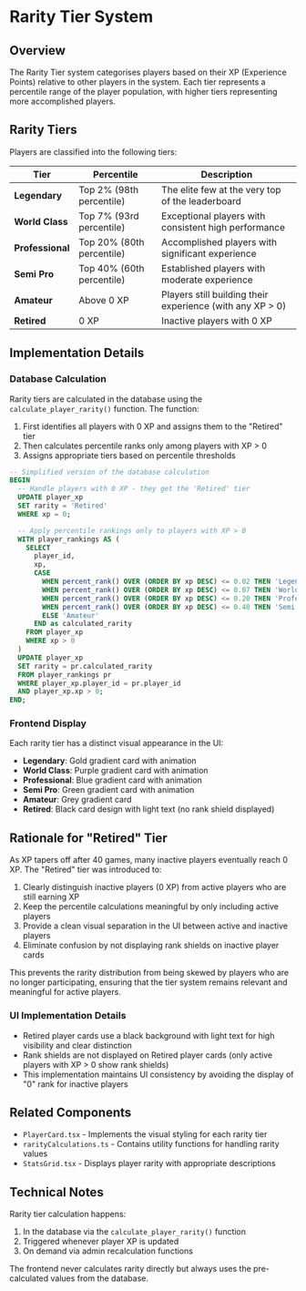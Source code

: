 # Rarity Tier System

## Overview

The Rarity Tier system categorises players based on their XP (Experience Points) relative to other players in the system. Each tier represents a percentile range of the player population, with higher tiers representing more accomplished players.

## Rarity Tiers

Players are classified into the following tiers:

| Tier | Percentile | Description |
|------|------------|-------------|
| **Legendary** | Top 2% (98th percentile) | The elite few at the very top of the leaderboard |
| **World Class** | Top 7% (93rd percentile) | Exceptional players with consistent high performance |
| **Professional** | Top 20% (80th percentile) | Accomplished players with significant experience |
| **Semi Pro** | Top 40% (60th percentile) | Established players with moderate experience |
| **Amateur** | Above 0 XP | Players still building their experience (with any XP > 0) |
| **Retired** | 0 XP | Inactive players with 0 XP |

## Implementation Details

### Database Calculation

Rarity tiers are calculated in the database using the `calculate_player_rarity()` function. The function:

1. First identifies all players with 0 XP and assigns them to the "Retired" tier
2. Then calculates percentile ranks only among players with XP > 0
3. Assigns appropriate tiers based on percentile thresholds

```sql
-- Simplified version of the database calculation
BEGIN
  -- Handle players with 0 XP - they get the 'Retired' tier
  UPDATE player_xp
  SET rarity = 'Retired'
  WHERE xp = 0;

  -- Apply percentile rankings only to players with XP > 0
  WITH player_rankings AS (
    SELECT 
      player_id,
      xp,
      CASE
        WHEN percent_rank() OVER (ORDER BY xp DESC) <= 0.02 THEN 'Legendary'
        WHEN percent_rank() OVER (ORDER BY xp DESC) <= 0.07 THEN 'World Class'
        WHEN percent_rank() OVER (ORDER BY xp DESC) <= 0.20 THEN 'Professional'
        WHEN percent_rank() OVER (ORDER BY xp DESC) <= 0.40 THEN 'Semi Pro'
        ELSE 'Amateur'
      END as calculated_rarity
    FROM player_xp
    WHERE xp > 0
  )
  UPDATE player_xp
  SET rarity = pr.calculated_rarity
  FROM player_rankings pr
  WHERE player_xp.player_id = pr.player_id
  AND player_xp.xp > 0;
END;
```

### Frontend Display

Each rarity tier has a distinct visual appearance in the UI:

- **Legendary**: Gold gradient card with animation
- **World Class**: Purple gradient card with animation
- **Professional**: Blue gradient card with animation
- **Semi Pro**: Green gradient card with animation
- **Amateur**: Grey gradient card
- **Retired**: Black card design with light text (no rank shield displayed)

## Rationale for "Retired" Tier

As XP tapers off after 40 games, many inactive players eventually reach 0 XP. The "Retired" tier was introduced to:

1. Clearly distinguish inactive players (0 XP) from active players who are still earning XP
2. Keep the percentile calculations meaningful by only including active players
3. Provide a clean visual separation in the UI between active and inactive players
4. Eliminate confusion by not displaying rank shields on inactive player cards

This prevents the rarity distribution from being skewed by players who are no longer participating, ensuring that the tier system remains relevant and meaningful for active players.

### UI Implementation Details

- Retired player cards use a black background with light text for high visibility and clear distinction
- Rank shields are not displayed on Retired player cards (only active players with XP > 0 show rank shields)
- This implementation maintains UI consistency by avoiding the display of "0" rank for inactive players

## Related Components

- `PlayerCard.tsx` - Implements the visual styling for each rarity tier
- `rarityCalculations.ts` - Contains utility functions for handling rarity values
- `StatsGrid.tsx` - Displays player rarity with appropriate descriptions

## Technical Notes

Rarity tier calculation happens:
1. In the database via the `calculate_player_rarity()` function
2. Triggered whenever player XP is updated
3. On demand via admin recalculation functions

The frontend never calculates rarity directly but always uses the pre-calculated values from the database.
